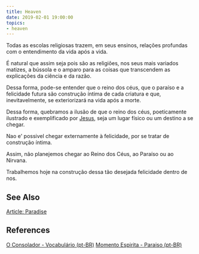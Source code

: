 ```yaml
---
title: Heaven
date: 2019-02-01 19:00:00
topics:
- heaven
---
```


Todas as escolas religiosas trazem, em seus ensinos, relações profundas com o entendimento da vida após a vida.

É natural que assim seja pois são as religiões, nos seus mais variados matizes, a bússola e o amparo para as coisas que transcendem as explicações da ciência e da razão.

Dessa forma, pode-se entender que o reino dos céus, que o paraíso e a felicidade futura são 
construção íntima de cada criatura e que, inevitavelmente, se exteriorizará na vida após a morte.

Dessa forma, quebramos a ilusão de que o reino dos céus, poeticamente ilustrado e 
exemplificado por [Jesus](/about/jesus), seja um lugar físico ou um destino a se chegar.

Nao e' possivel chegar externamente à felicidade, por se tratar de construção íntima.  

Assim, não planejemos chegar ao Reino dos Céus, ao Paraíso ou ao Nirvana.

Trabalhemos hoje na construção dessa tão desejada felicidade dentro de nos.

## See Also
[Article: Paradise](/articles/paradise)

## References
[O Consolador - Vocabulário (pt-BR)](http://www.oconsolador.com.br/linkfixo/vocabulario/principal.html)
[Momento Espirita - Paraiso (pt-BR)](http://www.momento.com.br/pt/ler_texto.php?id=3527)


